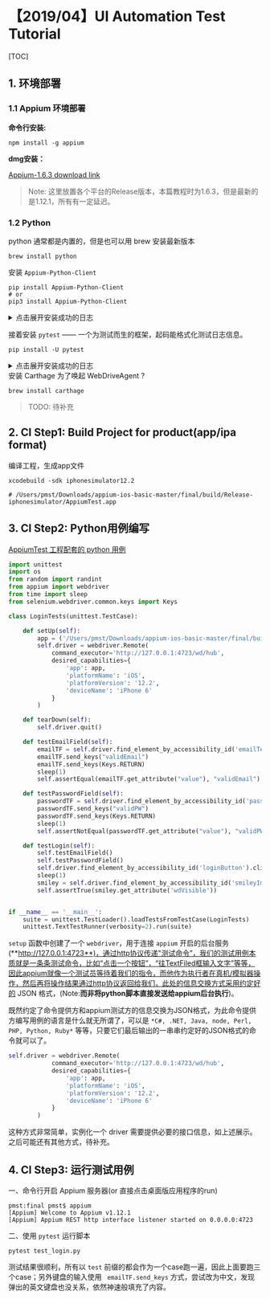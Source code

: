 # 【2019/04】UI Automation Test Tutorial 

[TOC]

## 1. 环境部署

### 1.1 Appium 环境部署

**命令行安装:**

```shell
npm install -g appium
```

**dmg安装：**

[Appium-1.6.3 download link](https://github.com/appium/appium-desktop/releases/tag/v1.6.3)

> Note: 这里放置各个平台的Release版本，本篇教程时为1.6.3，但是最新的是1.12.1，所有有一定延迟。

### 1.2 Python

python 通常都是内置的，但是也可以用 brew 安装最新版本

```shell
brew install python
```

安装 `Appium-Python-Client`

```shell
pip install Appium-Python-Client
# or
pip3 install Appium-Python-Client
```

<details>
  <summary>点击展开安装成功的日志</summary>
```shell
Collecting Appium-Python-Client
  Retrying (Retry(total=4, connect=None, read=None, redirect=None, status=None)) after connection broken by 'SSLError(SSLEOFError(8, 'EOF occurred in violation of protocol (_ssl.c:1056)'))': /simple/appium-python-client/
  Downloading https://files.pythonhosted.org/packages/26/f1/f932791ec73be6e13539fb201f6923305b8e67b2b47078fd2efc3ad4f865/Appium-Python-Client-0.40.tar.gz (41kB)
    100% |████████████████████████████████| 51kB 43kB/s 
Collecting selenium>=3.14.1 (from Appium-Python-Client)
  Downloading https://files.pythonhosted.org/packages/80/d6/4294f0b4bce4de0abf13e17190289f9d0613b0a44e5dd6a7f5ca98459853/selenium-3.141.0-py2.py3-none-any.whl (904kB)
    100% |████████████████████████████████| 911kB 28kB/s 
Requirement already satisfied: urllib3 in /usr/local/lib/python3.7/site-packages (from selenium>=3.14.1->Appium-Python-Client) (1.24.1)
Building wheels for collected packages: Appium-Python-Client
  Building wheel for Appium-Python-Client (setup.py) ... done
  Stored in directory: /Users/pmst/Library/Caches/pip/wheels/3e/33/3e/c5c3e241611d77f8a4c723213c10b3e49553766bc1d6734f64
Successfully built Appium-Python-Client
Installing collected packages: selenium, Appium-Python-Client
Successfully installed Appium-Python-Client-0.40 selenium-3.141.0
```
</details>

接着安装 `pytest` —— 一个为测试而生的框架，起码能格式化测试日志信息。

```shell
pip install -U pytest
```

<details>
	<summary>点击展开安装成功的日志</summary>
  ```shell
    Downloading https://files.pythonhosted.org/packages/7e/16/83b2a35c427b838df9836c9e7e4ae6dfbcbdea643db44652f693b1c57d70/pytest-4.4.0-py2.py3-none-any.whl (223kB)
    100% |████████████████████████████████| 225kB 9.6kB/s 
Collecting py>=1.5.0 (from pytest)
  Downloading https://files.pythonhosted.org/packages/76/bc/394ad449851729244a97857ee14d7cba61ddb268dce3db538ba2f2ba1f0f/py-1.8.0-py2.py3-none-any.whl (83kB)
    100% |████████████████████████████████| 92kB 6.9kB/s 
Collecting atomicwrites>=1.0 (from pytest)
  Downloading https://files.pythonhosted.org/packages/52/90/6155aa926f43f2b2a22b01be7241be3bfd1ceaf7d0b3267213e8127d41f4/atomicwrites-1.3.0-py2.py3-none-any.whl
Collecting six>=1.10.0 (from pytest)
  Downloading https://files.pythonhosted.org/packages/73/fb/00a976f728d0d1fecfe898238ce23f502a721c0ac0ecfedb80e0d88c64e9/six-1.12.0-py2.py3-none-any.whl
Requirement already satisfied, skipping upgrade: setuptools in /usr/local/lib/python3.7/site-packages (from pytest) (40.8.0)
Collecting pluggy>=0.9 (from pytest)
  Downloading https://files.pythonhosted.org/packages/84/e8/4ddac125b5a0e84ea6ffc93cfccf1e7ee1924e88f53c64e98227f0af2a5f/pluggy-0.9.0-py2.py3-none-any.whl
Collecting attrs>=17.4.0 (from pytest)
  Downloading https://files.pythonhosted.org/packages/23/96/d828354fa2dbdf216eaa7b7de0db692f12c234f7ef888cc14980ef40d1d2/attrs-19.1.0-py2.py3-none-any.whl
Collecting more-itertools>=4.0.0; python_version > "2.7" (from pytest)
  Downloading https://files.pythonhosted.org/packages/b3/73/64fb5922b745fc1daee8a2880d907d2a70d9c7bb71eea86fcb9445daab5e/more_itertools-7.0.0-py3-none-any.whl (53kB)
    100% |████████████████████████████████| 61kB 18kB/s 
Installing collected packages: py, atomicwrites, six, pluggy, attrs, more-itertools, pytest
Successfully installed atomicwrites-1.3.0 attrs-19.1.0 more-itertools-7.0.0 pluggy-0.9.0 py-1.8.0 pytest-4.4.0 six-1.12.0
  ```
</details>
安装 Carthage 为了唤起 WebDriveAgent ?

```shell
brew install carthage
```

> TODO: 待补充



## 2. CI Step1: Build Project for product(app/ipa format)

编译工程，生成app文件

```shell
xcodebuild -sdk iphonesimulator12.2

# /Users/pmst/Downloads/appium-ios-basic-master/final/build/Release-iphonesimulator/AppiumTest.app
```



## 3. CI Step2: Python用例编写

[AppiumTest 工程配套的 python 用例](https://www.appcoda.com/automated-ui-testing-appium/)

```python
import unittest
import os
from random import randint
from appium import webdriver
from time import sleep
from selenium.webdriver.common.keys import Keys

class LoginTests(unittest.TestCase):

    def setUp(self):
        app = ('/Users/pmst/Downloads/appium-ios-basic-master/final/build/Release-iphonesimulator/AppiumTest.app')
        self.driver = webdriver.Remote(
            command_executor='http://127.0.0.1:4723/wd/hub',
            desired_capabilities={
                'app': app,
                'platformName': 'iOS',
                'platformVersion': '12.2',
                'deviceName': 'iPhone 6'
            }
        )

    def tearDown(self):
        self.driver.quit()

    def testEmailField(self):
        emailTF = self.driver.find_element_by_accessibility_id('emailTextField')
        emailTF.send_keys("validEmail")
        emailTF.send_keys(Keys.RETURN)
        sleep(1)
        self.assertEqual(emailTF.get_attribute("value"), "validEmail")

    def testPasswordField(self):
        passwordTF = self.driver.find_element_by_accessibility_id('passwordTextField')
        passwordTF.send_keys("validPW")
        passwordTF.send_keys(Keys.RETURN)
        sleep(1)
        self.assertNotEqual(passwordTF.get_attribute("value"), "validPW")

    def testLogin(self):
        self.testEmailField()
        self.testPasswordField()
        self.driver.find_element_by_accessibility_id('loginButton').click()
        sleep(1)
        smiley = self.driver.find_element_by_accessibility_id('smileyImage')
        self.assertTrue(smiley.get_attribute('wdVisible'))


if __name__ == '__main__':
    suite = unittest.TestLoader().loadTestsFromTestCase(LoginTests)
    unittest.TextTestRunner(verbosity=2).run(suite)
```

`setup` 函数中创建了一个 `webdriver`，用于连接 `appium` 开启的后台服务(**http://127.0.0.1:4723**)，通过http协议传递"测试命令”，我们的测试用例本质就是一条条测试命令，比如“点击一个按钮”，“往TextFiled框输入文字”等等，因此appium就像一个测试员等待着我们的指令，而他作为执行者在真机/模拟器操作，然后再将操作结果通过http协议返回给我们，此处的信息交换方式采用约定好的 JSON 格式，(Note:**而非将python脚本直接发送给appium后台执行**)。

既然约定了命令提供方和appium测试方的信息交换为JSON格式，为此命令提供方编写用例的语言是什么就无所谓了，可以是 `*C#, .NET, Java, node, Perl, PHP, Python, Ruby*` 等等，只要它们最后输出的一串串约定好的JSON格式的命令就可以了。

```python
self.driver = webdriver.Remote(
            command_executor='http://127.0.0.1:4723/wd/hub',
            desired_capabilities={
                'app': app,
                'platformName': 'iOS',
                'platformVersion': '12.2',
                'deviceName': 'iPhone 6'
            }
        )
```

这种方式非常简单，实例化一个 driver 需要提供必要的接口信息，如上述展示。之后可能还有其他方式，待补充。



## 4. CI Step3: 运行测试用例

一、命令行开启 Appium 服务器(or 直接点击桌面版应用程序的run)

```shell
pmst:final pmst$ appium 
[Appium] Welcome to Appium v1.12.1
[Appium] Appium REST http interface listener started on 0.0.0.0:4723
```

二、使用 `pytest` 运行脚本

```shell
pytest test_login.py
```

测试结果很顺利，所有以 `test` 前缀的都会作为一个case跑一遍，因此上面要跑三个case；另外键盘的输入使用 ` emailTF.send_keys` 方式，尝试改为中文，发现弹出的英文键盘也没关系，依然神速般填充了内容。